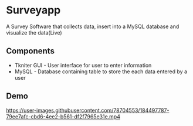 # Surveyapp
A Survey Software that collects data, insert into a MySQL database and visualize the data(Live)

## Components
* Tkniter GUI - User interface for user to enter information
* MySQL - Database containing table to store the each data entered by a user 

## Demo
 https://user-images.githubusercontent.com/78704553/184497787-79ee7afc-cbd6-4ee2-b561-df2f7965e31e.mp4

